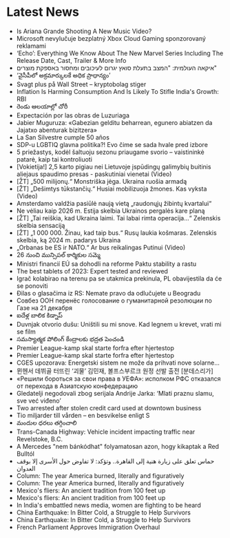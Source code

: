 # Latest News
-  Is Ariana Grande Shooting A New Music Video?
-  Microsoft nevylučuje bezplatný Xbox Cloud Gaming sponzorovaný reklamami
-  ‘Echo’: Everything We Know About The New Marvel Series Including The Release Date, Cast, Trailer & More Info
-  איקאה העולמית: "המצב בתעלת סואץ יגרום לעיכובים ומחסור באספקת מוצרים"
-  ‘వైసీపీలో అక్రమార్కులకే అధిక ప్రాధాన్యం’
-  Svagt plus på Wall Street – kryptobolag stiger
-  Inflation Is Harming Consumption And Is Likely To Stifle India's Growth: RBI
-  రెండు ఆలయాల్లో చోరీ
-  Expectación por las obras de Luzuriaga
-  Jabier Muguruza: «Gabezian gelditu beharrean, egunero abiatzen da Jajatxo abenturak bizitzera»
-  La San Silvestre cumple 50 años
-  SDP-u LGBTIQ glavna politika?! Evo čime se sada hvale pred izbore
-  5 priežastys, kodėl šaltuoju sezonu priaugame svorio – vaistininkė patarė, kaip tai kontroliuoti
-  [Vokietija!] 2,5 karto pigiau nei Lietuvoje įspūdingų galimybių buitinis aliejaus spaudimo presas - paskutiniai vienetai (Video)
-  [ŽT] „500 milijonų.“ Monstriška jėga. Ukraina ruošia armadą
-  [ŽT] „Dešimtys tūkstančių.“ Husiai mobilizuoja žmones. Kas vyksta (Video)
-  Amsterdamo valdžia pasiūlė naują vietą „raudonųjų žibintų kvartalui“
-  Ne vėliau kaip 2026 m. Estija skelbia Ukrainos pergalės kare planą
-  [ŽT] „Tai reiškia, kad Ukraina laimi. Tai labai rimta operacija...“ Zelenskis skelbia sensaciją
-  [ŽT] „1 000 000. Žinau, kad taip bus.“ Rusų laukia košmaras. Zelenskis skelbia, ką 2024 m. padarys Ukraina
-  „Orbanas be ES ir NATO.“ Ar bus reikalingas Putinui (Video)
-  26 నుంచి మున్సిపల్‌ కార్మికుల సమ్మె
-  Ministri financií EÚ sa dohodli na reforme Paktu stability a rastu
-  The best tablets of 2023: Expert tested and reviewed
-  Igrač kolabirao na terenu pa se utakmica prekinula, PL obavijestila da će se ponoviti
-  Đilas o glasačima iz RS: Nemate pravo da odlučujete u Beogradu
-  Совбез ООН перенёс голосование о гуманитарной резолюции по Газе на 21 декабря
-  ఐదేళ్ల బాలిక కిడ్నాప్‌
-  Duvnjak otvorio dušu: Uništili su mi snove. Kad legnem u krevet, vrati mi se film
-  సమస్యాత్మక పోలింగ్‌ కేంద్రాలకు భద్రత పెంచండి
-  Premier League-kamp skal starte forfra efter hjertestop
-  Premier League-kamp skal starte forfra efter hjertestop
-  CGES upozorava: Energetski sistem ne može da prihvati nove solarne...
-  뮌헨서 데뷔골 터뜨린 ‘괴물’ 김민재, 볼프스부르크 원정 선발 출전 [분데스리가]
-  «Решили бороться за свои права в УЕФА»: исполком РФС отказался от перехода в Азиатскую конфедерацию
-  Gledatelji negodovali zbog serijala Andrije Jarka: ‘Mlati praznu slamu, sve već viđeno’
-  Two arrested after stolen credit card used at downtown business
-  Tio miljarder till vården – en besvikelse enligt S
-  మందుల ధరలు తగ్గించాలి
-  Trans-Canada Highway: Vehicle incident impacting traffic near Revelstoke, B.C.
-  A Mercedes "nem bánkódhat" folyamatosan azon, hogy kikaptak a Red Bulltól
-  حماس تعلق على زيارة هنية إلى القاهرة.. وتؤكد: لا تفاوض حول الأسرى إلا بوقف العدوان
-  Column: The year America burned, literally and figuratively
-  Column: The year America burned, literally and figuratively
-  Mexico's fliers: An ancient tradition from 100 feet up
-  Mexico's fliers: An ancient tradition from 100 feet up
-  In India's embattled news media, women are fighting to be heard
-  China Earthquake: In Bitter Cold, a Struggle to Help Survivors
-  China Earthquake: In Bitter Cold, a Struggle to Help Survivors
-  French Parliament Approves Immigration Overhaul
